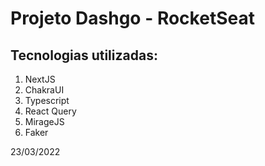 

# Projeto Dashgo - RocketSeat

## Tecnologias utilizadas:
1) NextJS
2) ChakraUI
3) Typescript
4) React Query
5) MirageJS
6) Faker

23/03/2022

